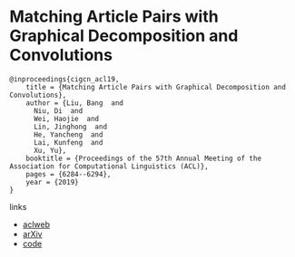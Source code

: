 # Matching Article Pairs with Graphical Decomposition and Convolutions

```
@inproceedings{cigcn_acl19,
    title = {Matching Article Pairs with Graphical Decomposition and Convolutions},
    author = {Liu, Bang  and
      Niu, Di  and
      Wei, Haojie  and
      Lin, Jinghong  and
      He, Yancheng  and
      Lai, Kunfeng  and
      Xu, Yu},
    booktitle = {Proceedings of the 57th Annual Meeting of the Association for Computational Linguistics (ACL)},
    pages = {6284--6294},
    year = {2019}
}
```

links
- [aclweb](https://www.aclweb.org/anthology/P19-1632/)
- [arXiv](https://arxiv.org/abs/1802.07459)
- [code](https://github.com/BangLiu/ArticlePairMatching)
